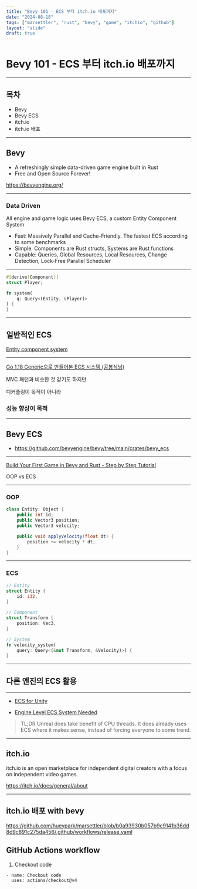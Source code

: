 ```yaml
---
title: "Bevy 101 - ECS 부터 itch.io 배포까지"
date: "2024-08-18"
tags: ["marsettler", "rust", "bevy", "game", "itchio", "github"]
layout: "slide"
draft: true
---
```


# Bevy 101 - ECS 부터 itch.io 배포까지

---

## 목차

- Bevy
- Bevy ECS
- itch.io
- itch.io 배포

---

## Bevy

- A refreshingly simple data-driven game engine built in Rust
- Free and Open Source Forever!

https://bevyengine.org/

---

### Data Driven

All engine and game logic uses Bevy ECS, a custom Entity Component System

- Fast: Massively Parallel and Cache-Friendly. The fastest ECS according to some benchmarks
- Simple: Components are Rust structs, Systems are Rust functions
- Capable: Queries, Global Resources, Local Resources, Change Detection, Lock-Free Parallel Scheduler

---

```rust
#[derive(Component)]
struct Player;

fn system(
    q: Query<(Entity, &Player)>
) {
}
```

---

## 일반적인 ECS

[Entity component system](https://en.wikipedia.org/wiki/Entity_component_system)

---

[Go 1.18 Generic으로 만들어본 ECS 시스템 (공봉식님)](https://www.youtube.com/watch?v=FylHURMCpPU&t=410s)

MVC 패턴과 비슷한 것 같기도 하지만

디커플링이 목적이 아니라

### 성능 향상이 목적

---

## Bevy ECS

- https://github.com/bevyengine/bevy/tree/main/crates/bevy_ecs

---

[Build Your First Game in Bevy and Rust - Step by Step Tutorial](https://youtu.be/E9SzRc9HkOg)

OOP vs ECS

---

### OOP

```csharp
class Entity: Object {
    public int id;
    public Vector3 position;
    public Vector3 velocity;

    public void applyVelocity(float dt) {
        position += velocity * dt;
    }
}
```

---

### ECS

``` rust
// Entity
struct Entity {
    id: i32,
}

// Component
struct Transform {
    position: Vec3,
}

// System
fn velocity_system(
    query: Query<(&mut Transform, &Velocity)>) {
}
```

---

## 다른 엔진의 ECS 활용

--- 

- [ECS for Unity](https://unity.com/ecs)

- [Engine Level ECS System Needed](https://forums.unrealengine.com/t/engine-level-ecs-system-needed/499939/2)

> TL;DR Unreal does take benefit of CPU threads. It does already uses ECS where it makes sense, instead of forcing everyone to some trend.

---

## itch.io

itch.io is an open marketplace for independent digital creators with a focus on independent video games.

https://itch.io/docs/general/about

---

## itch.io 배포 with bevy

https://github.com/hueypark/marsettler/blob/b0a93930b057b9c9141b36dd8d9c891c275da456/.github/workflows/release.yaml

## GitHub Actions workflow

1. Checkout code

```
- name: Checkout code
  uses: actions/checkout@v4
```